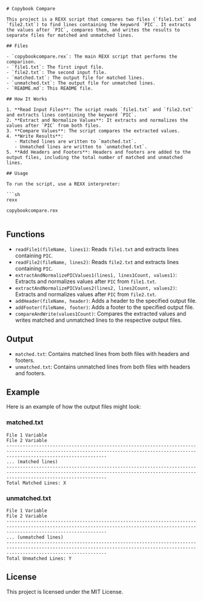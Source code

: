 ````
# Copybook Compare

This project is a REXX script that compares two files (`file1.txt` and `file2.txt`) to find lines containing the keyword `PIC`. It extracts the values after `PIC`, compares them, and writes the results to separate files for matched and unmatched lines.

## Files

- `copybookcompare.rex`: The main REXX script that performs the comparison.
- `file1.txt`: The first input file.
- `file2.txt`: The second input file.
- `matched.txt`: The output file for matched lines.
- `unmatched.txt`: The output file for unmatched lines.
- `README.md`: This README file.

## How It Works

1. **Read Input Files**: The script reads `file1.txt` and `file2.txt` and extracts lines containing the keyword `PIC`.
2. **Extract and Normalize Values**: It extracts and normalizes the values after `PIC` from both files.
3. **Compare Values**: The script compares the extracted values.
4. **Write Results**:
   - Matched lines are written to `matched.txt`.
   - Unmatched lines are written to `unmatched.txt`.
5. **Add Headers and Footers**: Headers and footers are added to the output files, including the total number of matched and unmatched lines.

## Usage

To run the script, use a REXX interpreter:

```sh
rexx

copybookcompare.rex


````

## Functions

- `readFile1(fileName, lines1)`: Reads `file1.txt` and extracts lines containing `PIC`.
- `readFile2(fileName, lines2)`: Reads `file2.txt` and extracts lines containing `PIC`.
- `extractAndNormalizePICValues1(lines1, lines1Count, values1)`: Extracts and normalizes values after `PIC` from `file1.txt`.
- `extractAndNormalizePICValues2(lines2, lines2Count, values2)`: Extracts and normalizes values after `PIC` from `file2.txt`.
- `addHeader(fileName, header)`: Adds a header to the specified output file.
- `addFooter(fileName, footer)`: Adds a footer to the specified output file.
- `compareAndWrite(values1Count)`: Compares the extracted values and writes matched and unmatched lines to the respective output files.

## Output

- `matched.txt`: Contains matched lines from both files with headers and footers.
- `unmatched.txt`: Contains unmatched lines from both files with headers and footers.

## Example

Here is an example of how the output files might look:

### matched.txt

```
File 1 Variable                                                                           File 2 Variable
---------------------------------------------------------------------------------------------------------------------------------------------------------------------------------
... (matched lines)
---------------------------------------------------------------------------------------------------------------------------------------------------------------------------------
Total Matched Lines: X
```

### unmatched.txt

```
File 1 Variable                                                                         File 2 Variable
---------------------------------------------------------------------------------------------------------------------------------------------------------------------------------
... (unmatched lines)
---------------------------------------------------------------------------------------------------------------------------------------------------------------------------------
Total Unmatched Lines: Y
```

## License

This project is licensed under the MIT License.

```

```
